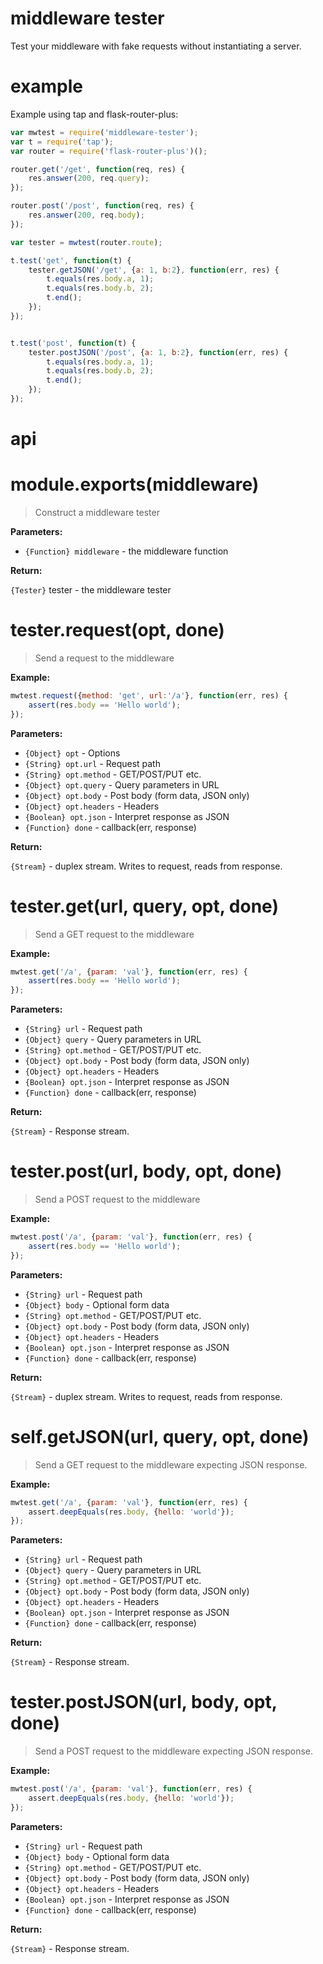 # middleware tester

Test your middleware with fake requests without instantiating a server.

# example

Example using tap and flask-router-plus:


```js
var mwtest = require('middleware-tester');
var t = require('tap');
var router = require('flask-router-plus')();

router.get('/get', function(req, res) {
    res.answer(200, req.query);
});

router.post('/post', function(req, res) {
    res.answer(200, req.body);
});

var tester = mwtest(router.route);

t.test('get', function(t) {
    tester.getJSON('/get', {a: 1, b:2}, function(err, res) {
        t.equals(res.body.a, 1);
        t.equals(res.body.b, 2);
        t.end();
    });   
});


t.test('post', function(t) {
    tester.postJSON('/post', {a: 1, b:2}, function(err, res) {
        t.equals(res.body.a, 1);
        t.equals(res.body.b, 2);
        t.end();
    });   
});
```

# api


# module.exports(middleware)

> Construct a middleware tester

**Parameters:**

- `{Function} middleware` - the middleware function

**Return:**

`{Tester}` tester - the middleware tester


<a name="tester"></a>

# tester.request(opt, done)

> Send a request to the middleware

**Example:**

```js
mwtest.request({method: 'get', url:'/a'}, function(err, res) { 
    assert(res.body == 'Hello world');
});
```

**Parameters:**

- `{Object} opt` - Options
- `{String} opt.url` - Request path
- `{String} opt.method` - GET/POST/PUT etc.
- `{Object} opt.query` - Query parameters in URL
- `{Object} opt.body` - Post body (form data, JSON only)
- `{Object} opt.headers` - Headers
- `{Boolean} opt.json` - Interpret response as JSON
- `{Function} done` - callback(err, response)

**Return:**

`{Stream}` - duplex stream. Writes to request, reads from response.


# tester.get(url, query, opt, done)

> Send a GET request to the middleware

**Example:**

```js
mwtest.get('/a', {param: 'val'}, function(err, res) { 
    assert(res.body == 'Hello world');
});
```

**Parameters:**

- `{String} url` - Request path
- `{Object} query` - Query parameters in URL
- `{String} opt.method` - GET/POST/PUT etc.
- `{Object} opt.body` - Post body (form data, JSON only)
- `{Object} opt.headers` - Headers
- `{Boolean} opt.json` - Interpret response as JSON
- `{Function} done` - callback(err, response)

**Return:**

`{Stream}` - Response stream.


# tester.post(url, body, opt, done)

> Send a POST request to the middleware

**Example:**

```js
mwtest.post('/a', {param: 'val'}, function(err, res) { 
    assert(res.body == 'Hello world');
});
```

**Parameters:**

- `{String} url` - Request path
- `{Object} body` - Optional form data 
- `{String} opt.method` - GET/POST/PUT etc.
- `{Object} opt.body` - Post body (form data, JSON only)
- `{Object} opt.headers` - Headers
- `{Boolean} opt.json` - Interpret response as JSON
- `{Function} done` - callback(err, response)

**Return:**

`{Stream}` - duplex stream. Writes to request, reads from response.


<a name="self"></a>

# self.getJSON(url, query, opt, done)

> Send a GET request to the middleware expecting JSON response.

**Example:**

```js
mwtest.get('/a', {param: 'val'}, function(err, res) { 
    assert.deepEquals(res.body, {hello: 'world'});
});
```

**Parameters:**

- `{String} url` - Request path
- `{Object} query` - Query parameters in URL
- `{String} opt.method` - GET/POST/PUT etc.
- `{Object} opt.body` - Post body (form data, JSON only)
- `{Object} opt.headers` - Headers
- `{Boolean} opt.json` - Interpret response as JSON
- `{Function} done` - callback(err, response)

**Return:**

`{Stream}` - Response stream.


# tester.postJSON(url, body, opt, done)

> Send a POST request to the middleware expecting JSON response.

**Example:**

```js
mwtest.post('/a', {param: 'val'}, function(err, res) { 
    assert.deepEquals(res.body, {hello: 'world'});
});
```

**Parameters:**

- `{String} url` - Request path
- `{Object} body` - Optional form data
- `{String} opt.method` - GET/POST/PUT etc.
- `{Object} opt.body` - Post body (form data, JSON only)
- `{Object} opt.headers` - Headers
- `{Boolean} opt.json` - Interpret response as JSON
- `{Function} done` - callback(err, response)

**Return:**

`{Stream}` - Response stream.




